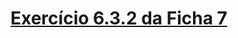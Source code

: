 # [Exercício 6.3.2 da Ficha 7](https://github.com/uminho-mei-engseg-21-22/Grupo11/blob/main/Praticas/Pratica7.md)
